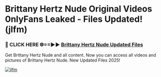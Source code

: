 # Brittany Hertz Nude Original Videos 0nlyFans Leaked - Files Updated! (jlfm)

<h3>🔴 CLICK HERE 🌐==►► <a href="https://tinyurl.com/52m3yx9h" rel="nofollow">Brittany Hertz Nude Updated Files</a></h3>

Get Brittany Hertz Nude and all content. Now you can access all videos and pictures of Brittany Hertz Nude. New Updated Files 2025!

[![jlfm](https://i.imgur.com/TnHtlc8.gif)](https://tinyurl.com/52m3yx9h)
